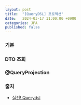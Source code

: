 ```yaml
---
layout: post
title:  "[QueryDSL] 프로젝션"
date:   2024-03-17 11:00:00 +0900
categories: JPA
published: false
---
```


### 기본
### DTO 조회
### @QueryProjection

### 출처

- [실전! Querydsl](https://www.inflearn.com/course/querydsl-%EC%8B%A4%EC%A0%84)